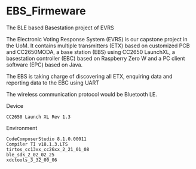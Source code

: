 # EBS_Firmeware
The BLE based Basestation project of EVRS

The Electronic Voting Response System (EVRS) is our capstone project in the UoM. It contains multiple transmitters (ETX) based on customized PCB and CC2650MODA, a base station (EBS) using CC2650 LaunchXL, a basestation controller (EBC) based on Raspberry Zero W and a PC client software (EPC) based on Java. 

The EBS is taking charge of discovering all ETX, enquiring data and reporting data to the EBC using UART

The wireless communication protocol would be Bluetooth LE.

Device

	CC2650 Launch XL Rev 1.3

Environment

	CodeComposerStudio 8.1.0.00011 
	Compiler TI v18.1.3.LTS
	tirtos_cc13xx_cc26xx_2_21_01_08
	ble_sdk_2_02_02_25
	xdctools_3_32_00_06